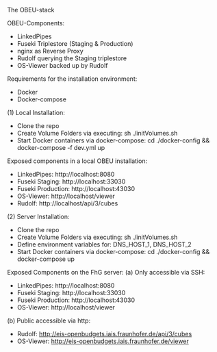The OBEU-stack

OBEU-Components:
- LinkedPipes
- Fuseki Triplestore (Staging & Production)
- nginx as Reverse Proxy
- Rudolf querying the Staging triplestore
- OS-Viewer backed up by Rudolf

Requirements for the installation environment:
- Docker 
- Docker-compose

(1) Local Installation:
- Clone the repo
- Create Volume Folders via executing: sh ./initVolumes.sh
- Start Docker containers via docker-compose:
    cd ./docker-config && docker-compose -f dev.yml up

Exposed components in a local OBEU installation:
- LinkedPipes: http://localhost:8080
- Fuseki Staging: http://localhost:33030
- Fuseki Production: http://localhost:43030
- OS-Viewer: http://localhost/viewer
- Rudolf: http://localhost/api/3/cubes

(2) Server Installation:
- Clone the repo
- Create Volume Folders via executing: sh ./initVolumes.sh
- Define environment variables for: DNS_HOST_1, DNS_HOST_2
- Start Docker containers via docker-compose:
    cd ./docker-config && docker-compose up

Exposed Components on the FhG server:
(a) Only accessible via SSH:
- LinkedPipes: http://localhost:8080
- Fuseki Staging: http://localhost:33030
- Fuseki Production: http://localhost:43030
- OS-Viewer: http://localhost/viewer

(b) Public accessible via http:
- Rudolf: http://eis-openbudgets.iais.fraunhofer.de/api/3/cubes
- OS-Viewer: http://eis-openbudgets.iais.fraunhofer.de/viewer
